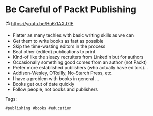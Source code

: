 # Be Careful of Packt Publishing

📺 <https://youtu.be/Hu6r1AXJ7IE>

* Flatter as many techies with basic writing skills as we can
* Get them to write books as fast as possible
* Skip the time-wasting editors in the process
* Beat other (edited) publications to print
* Kind-of like the sleazy recruiters from LinkedIn but for authors
* Occasionally something good comes from an author (not Packt)
* Prefer more established publishers (who actually have editors)...
* Addison-Wesley, O'Reilly, No-Starch Press, etc.
* I have a problem with books in general ...
* Books get out of date quickly
* Follow people, not books and publishers

Tags:

    #publishing #books #education
